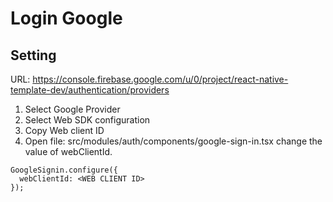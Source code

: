 # Login Google

## Setting

URL: https://console.firebase.google.com/u/0/project/react-native-template-dev/authentication/providers

1. Select Google Provider
2. Select Web SDK configuration
3. Copy Web client ID
4. Open file: src/modules/auth/components/google-sign-in.tsx change the value of webClientId.
```
GoogleSignin.configure({
  webClientId: <WEB CLIENT ID>
});

```
